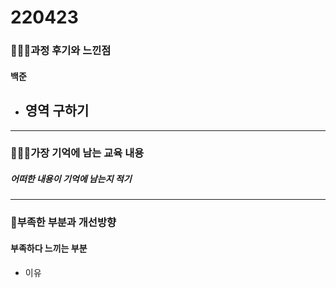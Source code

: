 # 220423

### 👨🏼‍🏫과정 후기와 느낀점

#### 백준

- 영역 구하기
  - 

---

### 💁🏼‍♂️가장 기억에 남는 교육 내용

##### 어떠한 내용이 기억에 남는지 적기

---

### 💫부족한 부분과 개선방향

#### 부족하다 느끼는 부분

- 이유

